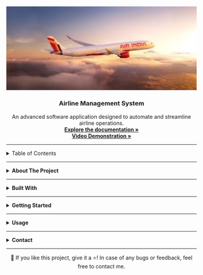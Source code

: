 <!-- Improved compatibility of back to top link -->
<a id="readme-top"></a>

<!-- PROJECT LOGO -->
<br />
<div align="center">
  <img src="/coverimage.jpeg" alt="Airline Management System Logo" width="600">
  <h3 align="center">Airline Management System</h3>
  <p align="center">
    An advanced software application designed to automate and streamline airline operations.
    <br />
    <a href="https://drive.google.com/file/d/1u2Wp9EZWtlNO8qBS8KXrZ5WEn0JMajo_/view?usp=sharing"><strong>Explore the documentation »</strong></a>
    <br />
    <a href="https://drive.google.com/file/d/1u2Wp9EZWtlNO8qBS8KXrZ5WEn0JMajo_/view?usp=sharing"><strong>Video Demonstration »</strong></a>
    <br />
  </p>
</div>

---

<!-- TABLE OF CONTENTS -->
<details>
  <summary>Table of Contents</summary>
  <ol>
    <li><a href="#about-the-project">About The Project</a></li>
    <li><a href="#built-with">Built With</a></li>
    <li>
      <a href="#getting-started">Getting Started</a>
    </li>
    <li><a href="#usage">Usage</a></li>
    <li><a href="#contact">Contact</a></li>
  </ol>
</details>

---

<!-- ABOUT THE PROJECT -->
<a id="about-the-project"></a>
<details>
  <summary><strong>About The Project</strong></summary>
  <p>
    The <strong>Airline Management System</strong> simplifies and automates airline operations by providing a comprehensive solution for managing:
    <ul>
      <li><strong>Passenger Information</strong>: Adding, updating, and deleting passenger records.</li>
      <li><strong>Flight Scheduling</strong>: Managing flight schedules and details.</li>
      <li><strong>Reservation System</strong>: Booking, modifying, and canceling tickets.</li>
      <li><strong>Employee Management</strong>: Monitoring employee roles and schedules.</li>
      <li><strong>Data Analytics</strong>: Generating operational and revenue insights.</li>
    </ul>
    This project is built to ensure reliability, scalability, and ease of use for administrators and users alike.
  </p>
</details>

---

<!-- BUILT WITH -->
<a id="built-with"></a>
<details>
  <summary><strong>Built With</strong></summary>
  <ul>
    <li><strong>Java Core</strong>: Backend logic.</li>
    <li><strong>Java Swing</strong>: User Interface.</li>
    <li><strong>MySQL</strong>: Database management.</li>
    <li><strong>NetBeans IDE</strong>: Development environment.</li>
  </ul>
</details>

---

<!-- GETTING STARTED -->
<a id="getting-started"></a>
<details>
  <summary><strong>Getting Started</strong></summary>
  <p>Follow the steps below to set up and run the Airline Management System on your local machine.</p>

  <details>
    <summary><strong>Prerequisites</strong></summary>
    <ul>
      <li><strong>Java Development Kit (JDK)</strong>: Version 8 or higher.</li>
      <li><strong>NetBeans IDE</strong>: For building and running the project.</li>
      <li><strong>MySQL</strong>: For database management.</li>
      <li><strong>MySQL Connector for Java</strong>: JDBC driver to connect Java with MySQL.</li>
    </ul>
  </details>

  <details>
    <summary><strong>Installation</strong></summary>
    <ol>
      <li>Clone the Repository:
      <pre><code class="bash">git clone https://github.com/yourusername/airline-management-system.git
cd airline-management-system</code></pre></li>
      <li>Set Up MySQL Database:
        <ul>
          <li>Open MySQL Workbench or another database tool.</li>
          <li>Create a new database.</li>
          <li>Import the provided SQL file (`airline_management.sql`) to initialize the schema and data.</li>
        </ul>
      </li>
      <li>Configure Database Connection:
      <pre><code class="java">String url = "jdbc:mysql://localhost:3306/your_database_name";
String user = "your_username";
String password = "your_password";</code></pre></li>
      <li>Run the Project:
        <ul>
          <li>Open the project in NetBeans.</li>
          <li>Build and run the application.</li>
        </ul>
      </li>
    </ol>
  </details>
</details>

---

<!-- USAGE -->
<a id="usage"></a>
<details>
  <summary><strong>Usage</strong></summary>
  <ol>
    <li><strong>Login</strong>: Authenticate using admin credentials.</li>
    <li><strong>Passenger Management</strong>: Add, update, or delete passenger details.</li>
    <li><strong>Flight Scheduling</strong>: Create and manage flight details.</li>
    <li><strong>Reservation System</strong>: Book, modify, or cancel tickets.</li>
    <li><strong>Employee Management</strong>: Manage staff details and shifts.</li>
    <li><strong>Reports</strong>: Generate operational and revenue reports.</li>
  </ol>
</details>

---

<!-- CONTACT -->
<a id="contact"></a>
<details>
  <summary><strong>Contact</strong></summary>
  <p>
    <strong>Developer</strong>: Madhav<br>
    📧 <strong>Email</strong>: <a href="mailto:madhav.c9@hotmail.com">madhav.c9@hotmail.com</a><br>
    🔗 <strong>GitHub</strong>: <a href="https://github.com/madhavc9">https://github.com/madhavc9</a><br>
    🔗 <strong>LinkedIn</strong>: <a href="https://linkedin.com/in/madhav-choudhary">https://linkedin.com/in/madhav-choudhary</a><br>
  </p>
</details>

---

<!-- FOOTER -->
<div align="center">
  💙 If you like this project, give it a ⭐! In case of any bugs or feedback, feel free to contact me.
</div>
